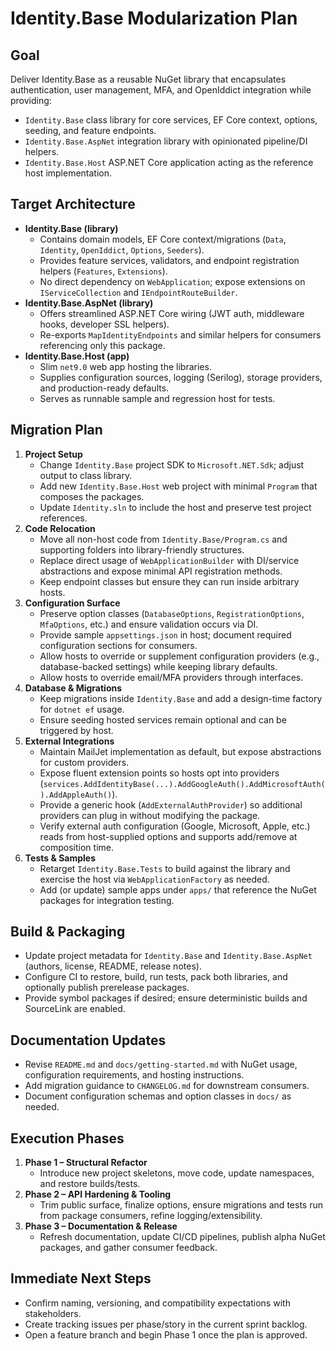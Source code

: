 # Identity.Base Modularization Plan

## Goal
Deliver Identity.Base as a reusable NuGet library that encapsulates authentication, user management, MFA, and OpenIddict integration while providing:
- `Identity.Base` class library for core services, EF Core context, options, seeding, and feature endpoints.
- `Identity.Base.AspNet` integration library with opinionated pipeline/DI helpers.
- `Identity.Base.Host` ASP.NET Core application acting as the reference host implementation.

## Target Architecture
- **Identity.Base (library)**
  - Contains domain models, EF Core context/migrations (`Data`, `Identity`, `OpenIddict`, `Options`, `Seeders`).
  - Provides feature services, validators, and endpoint registration helpers (`Features`, `Extensions`).
  - No direct dependency on `WebApplication`; expose extensions on `IServiceCollection` and `IEndpointRouteBuilder`.
- **Identity.Base.AspNet (library)**
  - Offers streamlined ASP.NET Core wiring (JWT auth, middleware hooks, developer SSL helpers).
  - Re-exports `MapIdentityEndpoints` and similar helpers for consumers referencing only this package.
- **Identity.Base.Host (app)**
  - Slim `net9.0` web app hosting the libraries.
  - Supplies configuration sources, logging (Serilog), storage providers, and production-ready defaults.
  - Serves as runnable sample and regression host for tests.

## Migration Plan
1. **Project Setup**
   - Change `Identity.Base` project SDK to `Microsoft.NET.Sdk`; adjust output to class library.
   - Add new `Identity.Base.Host` web project with minimal `Program` that composes the packages.
   - Update `Identity.sln` to include the host and preserve test project references.
2. **Code Relocation**
   - Move all non-host code from `Identity.Base/Program.cs` and supporting folders into library-friendly structures.
   - Replace direct usage of `WebApplicationBuilder` with DI/service abstractions and expose minimal API registration methods.
   - Keep endpoint classes but ensure they can run inside arbitrary hosts.
3. **Configuration Surface**
   - Preserve option classes (`DatabaseOptions`, `RegistrationOptions`, `MfaOptions`, etc.) and ensure validation occurs via DI.
   - Provide sample `appsettings.json` in host; document required configuration sections for consumers.
   - Allow hosts to override or supplement configuration providers (e.g., database-backed settings) while keeping library defaults.
   - Allow hosts to override email/MFA providers through interfaces.
4. **Database & Migrations**
   - Keep migrations inside `Identity.Base` and add a design-time factory for `dotnet ef` usage.
   - Ensure seeding hosted services remain optional and can be triggered by host.
5. **External Integrations**
   - Maintain MailJet implementation as default, but expose abstractions for custom providers.
   - Expose fluent extension points so hosts opt into providers (`services.AddIdentityBase(...).AddGoogleAuth().AddMicrosoftAuth().AddAppleAuth()`).
   - Provide a generic hook (`AddExternalAuthProvider`) so additional providers can plug in without modifying the package.
   - Verify external auth configuration (Google, Microsoft, Apple, etc.) reads from host-supplied options and supports add/remove at composition time.
6. **Tests & Samples**
   - Retarget `Identity.Base.Tests` to build against the library and exercise the host via `WebApplicationFactory` as needed.
   - Add (or update) sample apps under `apps/` that reference the NuGet packages for integration testing.

## Build & Packaging
- Update project metadata for `Identity.Base` and `Identity.Base.AspNet` (authors, license, README, release notes).
- Configure CI to restore, build, run tests, pack both libraries, and optionally publish prerelease packages.
- Provide symbol packages if desired; ensure deterministic builds and SourceLink are enabled.

## Documentation Updates
- Revise `README.md` and `docs/getting-started.md` with NuGet usage, configuration requirements, and hosting instructions.
- Add migration guidance to `CHANGELOG.md` for downstream consumers.
- Document configuration schemas and option classes in `docs/` as needed.

## Execution Phases
1. **Phase 1 – Structural Refactor**
   - Introduce new project skeletons, move code, update namespaces, and restore builds/tests.
2. **Phase 2 – API Hardening & Tooling**
   - Trim public surface, finalize options, ensure migrations and tests run from package consumers, refine logging/extensibility.
3. **Phase 3 – Documentation & Release**
   - Refresh documentation, update CI/CD pipelines, publish alpha NuGet packages, and gather consumer feedback.

## Immediate Next Steps
- Confirm naming, versioning, and compatibility expectations with stakeholders.
- Create tracking issues per phase/story in the current sprint backlog.
- Open a feature branch and begin Phase 1 once the plan is approved.
